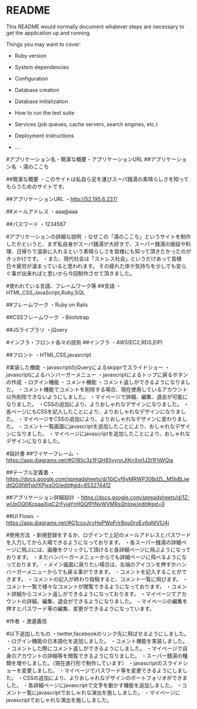 # README

This README would normally document whatever steps are necessary to get the
application up and running.

Things you may want to cover:

* Ruby version

* System dependencies

* Configuration

* Database creation

* Database initialization

* How to run the test suite

* Services (job queues, cache servers, search engines, etc.)

* Deployment instructions

* ...

#アプリケーション名・簡潔な概要・アプリケーションURL
##アプリケーション名
・湯のここち

##簡潔な概要
・このサイトは私自ら足を運びスーパ銭湯の素晴らしさを知ってもらうためのサイトです。

##アプリケーションURL
・http://52.195.6.237/

##メールアドレス
・aaa@aaa

##パスワード
・1234567


#アプリケーションの詳細な説明
・なぜこの「湯のここち」というサイトを制作したかというと、まず私自身がスーパ銭湯が大好きで、スーパー銭湯の施設や料理、日帰りで温泉に入れるという素晴らしさを皆様にも知って頂きたかったのがきっかけです。
・また、現代社会は「ストレス社会」というだけあって皆様日々疲労が溜まっていると思われます。
その疲れた体や気持ちを少しでも安らぐ事が出来ればと思いから今回制作させて頂きました。

#使われている言語、フレームワーク等
##言語
・HTML,CSS,JavaScript,Ruby,SQL

##フレームワーク
・Ruby on Rails

##CSSフレームワーク
・Bootstrap

##JSライブラリ
・jQuery


#インフラ・フロント各々の技術
##インフラ
・AWS(EC2,RDS,EIP)

##フロント
・HTML,CSS,javascript


#実装した機能
・javascriptのjQueryによるskipprでスライドショー
・javascriptによるハンバーガーメニュー
・javascriptによるトップに戻るボタンの作成
・ログイン機能
・コメント機能
・コメント返しができるようになりました。
・コメント機能でコメントを削除する場合、現在使用しているアカウント以外削除できないようにしました。
・マイページで詳細、編集、退会が可能になりました。
・CSSの追加により、よりおしゃれなデザインになりました。
・各ページにもCSSを記入したことにより、よりおしゃれなデザインになりました。
・マイページをCSSの追加により、よりおしゃれなデザインに変わりました。
・コメント一覧画面にjavascriptを追加したことにより、おしゃれなデザインになりました。
・マイページにjavascriptを追加したことにより、おしゃれなデザインになりました。


#設計書
##ワイヤーフレーム
・https://app.diagrams.net/#G185c3z1FQH85vynnJtKnXm1J2t1FhWQja

##テーブル定義書
・https://docs.google.com/spreadsheets/d/10iCvf6yMRWP30BdZL_M5bBLjwdtQG9IWfxkfXPjxsO0/edit#gid=653274412

##アプリケーション詳細設計
・https://docs.google.com/spreadsheets/d/1Z-wUpOQ0KcpaaXjqC2rFyjaYnHQQfPlNyWVMRsQhIqw/edit#gid=0

##UI Flows
・https://app.diagrams.net/#G1ccoJcyHqPWoFrlrBpu0roEv6qNIVfJ4j


#使用方法
・新規登録をするか、ログインで上記のメールアドレスとパスワードを入力してから入場できるようになっております。
・各スーパー銭湯の詳細ページに飛ぶには、画像をクリックして頂けると各詳細ページに飛ぶようになっております。
・またハンバーガーメニューからでも詳細ページに飛べるようになっております。
・メイン画面に戻りたい場合は、左端のアイコンを押すかハンバーガーメニューからでも戻る事ができます。
・コメントを記入することができます。
・コメントの記入が終わり投稿すると、コメント一覧に飛びます。
・コメント一覧で様々なコメントが閲覧できるようになっております。
・コメント詳細からコメント返しができるようになっております。
・マイページでアカウントの詳細、編集、退会ができるようになりました。
・マイページの編集を押すとパスワード等の編集、変更ができるようになっています。


#作者
・渡邊義信


#以下追加したもの
・twitter,facebookのリンク先に飛ばせるようにしました。
・ログイン機能の日本語化を追加しました。
・コメント機能を実装しました。
・コメントした際にコメント返しができるようにしました。
・マイページで自身のアカウントの詳細等を閲覧できるようになりました。
・スーパー銭湯の種類を増やしました。（現在進行形で制作しています）
・javascriptのスライドショーを変更しました。
・マイページでパスワード等を変更できるようにしました。
・CSSの追加により、よりおしゃれなデザインのポートフォリオができました。
・各詳細ページにjavascriptで文字を動かす機能を追加しました。
・コメント一覧にjavascriptでおしゃれな演出を施ししました。
・マイページにjavascriptでおしゃれな演出を施ししました。



